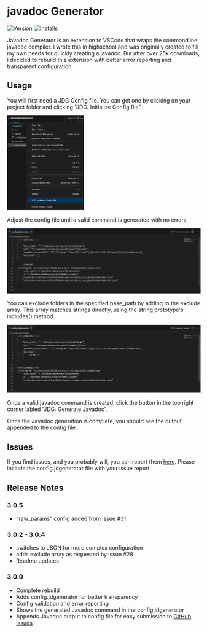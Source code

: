 # javadoc Generator
[![Version](https://vsmarketplacebadges.dev/version-short/KeeganBruer.javadoc-generator.png)](https://marketplace.visualstudio.com/items?itemName=KeeganBruer.javadoc-generator)
[![Installs](https://vsmarketplacebadges.dev/installs-short/KeeganBruer.javadoc-generator.png)](https://marketplace.visualstudio.com/items?itemName=KeeganBruer.javadoc-generator)

Javadoc Generator is an extension to VSCode that wraps the commandline javadoc compiler. I wrote this in highschool and was originally created to fill my own needs for quickly creating a javadoc. But after over 25k downloads, I decided to rebuild this extension with better error reporting and transparent configuration.  

## Usage
You will first need a JDG Config file. You can get one by clicking on your project folder and clicking "JDG: Initialize Config file". 

<img src="./images/InitalizeConfig.png" alt="InitalizeConfig" style="width:200px;"/>

Adjust the config file until a valid command is generated with no errors. 

<img src="./images/RunGenerator.png" alt="InitalizeConfig" style="width:900px;"/>

You can exclude folders in the specified base_path by adding to the exclude array. This array matches strings directly, using the string prototype's includes() method.

<img src="./images/ExcludeFolders.png" alt="InitalizeConfig" style="width:900px;"/>

Once a valid javadoc command is created, click the button in the top right corner labled "JDG: Generate Javadoc". 

Once the Javadoc generation is complete, you should see the output appended to the config file. 

## Issues
If you find issues, and you probably will, you can report them [here](https://github.com/KeeganBruer/javadoc-generator/issues).
Please include the config.jdgenerator file with your issue report.

## Release Notes

### 3.0.5
- "raw_params" config added from issue #31

### 3.0.2 - 3.0.4
- switches to JSON for more complex configuration
- adds exclude array as requested by issue #28
- Readme updates

### 3.0.0
- Complete rebuild
- Adds config.jdgenerator for better transparency
- Config validation and error reporting
- Shows the generated Javadoc command in the config.jdgenerator
- Appends Javadoc output to config file for easy submission to [GitHub Issues](https://github.com/KeeganBruer/javadoc-generator/issues)
